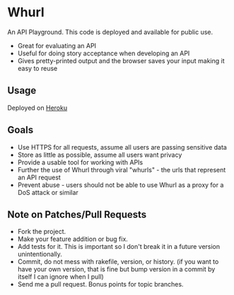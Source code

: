 # Whurl

An API Playground. This code is deployed and available for public use.
* Great for evaluating an API
* Useful for doing story acceptance when developing an API
* Gives pretty-printed output and the browser saves your input making it easy to reuse

## Usage

Deployed on [Heroku](https://whurl.heroku.com)

## Goals

* Use HTTPS for all requests, assume all users are passing sensitive data
* Store as little as possible, assume all users want privacy
* Provide a usable tool for working with APIs
* Further the use of Whurl through viral "whurls" - the urls that represent an API request
* Prevent abuse - users should not be able to use Whurl as a proxy for a DoS attack or similar

## Note on Patches/Pull Requests

* Fork the project.
* Make your feature addition or bug fix.
* Add tests for it. This is important so I don't break it in a
  future version unintentionally.
* Commit, do not mess with rakefile, version, or history.
  (if you want to have your own version, that is fine but
   bump version in a commit by itself I can ignore when I pull)
* Send me a pull request. Bonus points for topic branches.
